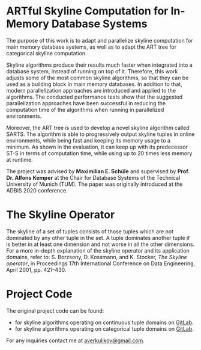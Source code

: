 # ARTful Skyline Computation for In-Memory Database Systems
The purpose of this work is to adapt and parallelize skyline computation for main memory database systems, as well as to adapt the ART tree for categorical skyline computation. 

Skyline algorithms produce their results much faster when integrated into a database system, instead of running on top of it. Therefore, this work adjusts some of the most common skyline algorithms, so that they can be used as a building block in main memory databases. In addition to that, modern parallelization approaches are introduced and applied to the algorithms. The conducted performance tests show that the suggested parallelization approaches have been successful in reducing the computation time of the algorithms when running in parallelized environments.

Moreover, the ART tree is used to develop a novel skyline algorithm called SARTS. The algorithm is able to progressively output skyline tuples in online environments, while being fast and keeping its memory usage to a minimum. As shown in the evaluation, it can keep up with its predecessor ST-S in terms of computation time, while using up to 20 times less memory at runtime.

The project was advised by **Maximilian E. Schüle** and supervised by **Prof. Dr. Alfons Kemper** at the Chair for Database Systems of the Technical University of Munich (TUM). The paper was originally introduced at the ADBIS 2020 conference. 

# The Skyline Operator
The skyline of a set of tuples consists of those tuples which are not dominated by any other tuple in the set. 
A tuple dominates another tuple if is better in at least one dimension and not worse in all the other dimensions. 
For a more in-depth explanation of the skyline operator and its application domains, refer to: 
S. Borzsony, D. Kossmann, and K. Stocker, *The Skyline operator*, in Proceedings 17th International Conference on Data Engineering, April 2001, pp. 421–430.

# Project Code
The original project code can be found: 
* for skyline algorithms operating on continuous tuple domains on [GitLab](https://gitlab.db.in.tum.de/alex_kulikov/skyline-computation).
* for skyline algorithms operating on categorical tuple domains on [GitLab](https://gitlab.db.in.tum.de/alex_kulikov/skyline-categorical).

For any inquiries contact me at averkulikov@gmail.com. 


